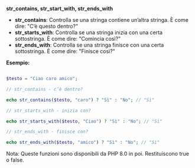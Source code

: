 **str_contains, str_start_with, str_ends_with**

- **str_contains**: Controlla se una stringa contiene un’altra stringa. È come dire: "C’è questo dentro?"
- **str_starts_with**: Controlla se una stringa inizia con una certa sottostringa. È come dire: "Comincia così?"
- **str_ends_with**: Controlla se una stringa finisce con una certa sottostringa. È come dire: "Finisce così?"

**Esempio:**

```php

$testo = "Ciao caro amico";

// str_contains - c’è dentro?

echo str_contains($testo, "caro") ? "Sì" : "No"; // "Sì"

// str_starts_with - inizia con?

echo str_starts_with($testo, "Ciao") ? "Sì" : "No"; // "Sì"

// str_ends_with - finisce con?

echo str_ends_with($testo, "amico") ? "Sì" : "No"; // "Sì"
```

Nota: Queste funzioni sono disponibili da PHP 8.0 in poi. Restituiscono true o false.
